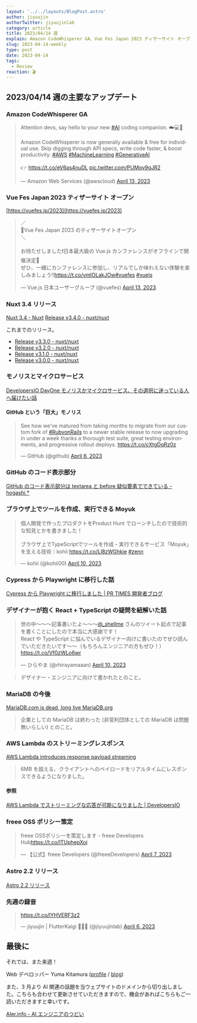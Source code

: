 ```yaml
---
layout: '../../layouts/BlogPost.astro'
author: jiyuujin
authorTwitter: jiyuujinlab
category: article
title: 2023/04/14 週
explain: Amazon CodeWhisperer GA、Vue Fes Japan 2023 ティザーサイト オープン、Nuxt 3.4、Astro 2.2 リリース
slug: 2023-04-14-weekly
type: post
date: 2023-04-14
tags:
  - Review
reaction: 🎬
---
```


## 2023/04/14 週の主要なアップデート

### Amazon CodeWhisperer GA

<blockquote class="twitter-tweet"><p lang="en" dir="ltr">Attention devs, say hello to your new <a href="https://twitter.com/hashtag/AI?src=hash&amp;ref_src=twsrc%5Etfw">#AI</a> coding companion. ☁️💻👋<br><br>Amazon CodeWhisperer is now generally available &amp; free for individual use. Skip digging through API specs, write code faster, &amp; boost productivity. <a href="https://twitter.com/hashtag/AWS?src=hash&amp;ref_src=twsrc%5Etfw">#AWS</a> <a href="https://twitter.com/hashtag/MachineLearning?src=hash&amp;ref_src=twsrc%5Etfw">#MachineLearning</a> <a href="https://twitter.com/hashtag/GenerativeAI?src=hash&amp;ref_src=twsrc%5Etfw">#GenerativeAI</a><br><br>👉 <a href="https://t.co/eV6as4nuDL">https://t.co/eV6as4nuDL</a> <a href="https://t.co/PUMqv9gJR2">pic.twitter.com/PUMqv9gJR2</a></p>&mdash; Amazon Web Services (@awscloud) <a href="https://twitter.com/awscloud/status/1646518060461989888?ref_src=twsrc%5Etfw">April 13, 2023</a></blockquote> <script async src="https://platform.twitter.com/widgets.js" charset="utf-8"></script>

### Vue Fes Japan 2023 ティザーサイト オープン

[https://vuefes.jp/2023](https://vuefes.jp/2023)

<blockquote class="twitter-tweet"><p lang="ja" dir="ltr">／<br>📢Vue Fes Japan 2023 のティザーサイトオープン<br>＼<br><br>お待たせしました❗️日本最大級の Vue.js カンファレンスがオフラインで開催決定🙌<br>ぜひ、一緒にカンファレンスに参加し、リアルでしか味わえない体験を楽しみましょう‼️<a href="https://t.co/vmIOLakJOw">https://t.co/vmIOLakJOw</a><a href="https://twitter.com/hashtag/vuefes?src=hash&amp;ref_src=twsrc%5Etfw">#vuefes</a> <a href="https://twitter.com/hashtag/vuejs?src=hash&amp;ref_src=twsrc%5Etfw">#vuejs</a></p>&mdash; Vue.js 日本ユーザーグループ (@vuefes) <a href="https://twitter.com/vuefes/status/1646353338404061184?ref_src=twsrc%5Etfw">April 13, 2023</a></blockquote> <script async src="https://platform.twitter.com/widgets.js" charset="utf-8"></script>

### Nuxt 3.4 リリース

[Nuxt 3.4 - Nuxt](https://nuxt.com/blog/v3-4) [Release v3.4.0 - nuxt/nuxt](https://github.com/nuxt/nuxt/releases/tag/v3.4.0)

これまでのリリース。

- [Release v3.3.0 - nuxt/nuxt](https://github.com/nuxt/nuxt/releases/tag/v3.3.0)
- [Release v3.2.0 - nuxt/nuxt](https://github.com/nuxt/nuxt/releases/tag/v3.2.0)
- [Release v3.1.0 - nuxt/nuxt](https://github.com/nuxt/nuxt/releases/tag/v3.1.0)
- [Release v3.0.0 - nuxt/nuxt](https://github.com/nuxt/nuxt/releases/tag/v3.0.0)

### モノリスとマイクロサービス

[DevelopersIO DayOne モノリスかマイクロサービス、その選択に迷っている人へ届けたい話](https://speakerdeck.com/yoshiiryo1/developersio-dayone-monorisukamaikurosabisuka-sonoxuan-ze-nimi-tuteiruren-hejie-ketaihua)

#### GitHub という「巨大」モノリス

<blockquote class="twitter-tweet"><p lang="en" dir="ltr">See how we&#39;ve matured from taking months to migrate from our custom fork of <a href="https://twitter.com/hashtag/RubyonRails?src=hash&amp;ref_src=twsrc%5Etfw">#RubyonRails</a> to a newer stable release to now upgrading in under a week thanks a thorough test suite, great testing environments, and progressive rollout deploys. <a href="https://t.co/cXtgDqRz0z">https://t.co/cXtgDqRz0z</a></p>&mdash; GitHub (@github) <a href="https://twitter.com/github/status/1644113505820311559?ref_src=twsrc%5Etfw">April 6, 2023</a></blockquote> <script async src="https://platform.twitter.com/widgets.js" charset="utf-8"></script>

### GitHub のコード表示部分

[GitHub のコード表示部分は textarea と before 疑似要素でできている - hogashi.\*](https://blog.hog.as/entry/2023/04/10/210940)

### ブラウザ上でツールを作成、実行できる Moyuk

<blockquote class="twitter-tweet"><p lang="ja" dir="ltr">個人開発で作ったプロダクトをProduct Hunt でローンチしたので技術的な知見とかを書きました！<br><br>ブラウザ上でTypeScriptでツールを作成・実行できるサービス「Moyuk」を支える技術｜kohii <a href="https://t.co/LI8zWGhkie">https://t.co/LI8zWGhkie</a> <a href="https://twitter.com/hashtag/zenn?src=hash&amp;ref_src=twsrc%5Etfw">#zenn</a></p>&mdash; kohii (@kohii00) <a href="https://twitter.com/kohii00/status/1645364888607539200?ref_src=twsrc%5Etfw">April 10, 2023</a></blockquote> <script async src="https://platform.twitter.com/widgets.js" charset="utf-8"></script>

### Cypress から Playwright に移行した話

[Cypress から Playwright に移行しました | PR TIMES 開発者ブログ](https://developers.prtimes.jp/2023/04/10/migrate-from-cypress-to-playwright/)

### デザイナーが抱く React + TypeScript の疑問を紐解いた話

<blockquote class="twitter-tweet"><p lang="ja" dir="ltr">世の中〜〜〜記事書いたよ〜〜〜<a href="https://twitter.com/_shellme?ref_src=twsrc%5Etfw">@_shellme</a> さんのツイート起点で記事を書くことにしたので本当に大感謝です！<br>React や TypeScript に悩んでいるデザイナー向けに書いたのでぜひ読んでいただきたいです〜〜（もちろんエンジニアの方もぜひ！）<a href="https://t.co/Vf0zWLo6wr">https://t.co/Vf0zWLo6wr</a></p>&mdash; ひらやま (@rhirayamaaan) <a href="https://twitter.com/rhirayamaaan/status/1645364748933017601?ref_src=twsrc%5Etfw">April 10, 2023</a></blockquote> <script async src="https://platform.twitter.com/widgets.js" charset="utf-8"></script>

> デザイナー・エンジニアに向けて書かれたとのこと。

### MariaDB の今後

[MariaDB.com is dead, long live MariaDB.org](https://medium.com/@imashadowphantom/mariadb-com-is-dead-long-live-mariadb-org-b8a0ca50a637)

> 企業としての MariaDB は終わった (非営利団体としての MariaDB は問題無いらしい) とのこと。

### AWS Lambda のストリーミングレスポンス

[AWS Lambda introduces response payload streaming](https://aws.amazon.com/jp/about-aws/whats-new/2023/04/aws-lambda-response-payload-streaming/)

> 6MB を超える、クライアントへのペイロードをリアルタイムにレスポンスできるようになりました。

#### 参照

[AWS Lambda でストリーミングな応答が可能になりました | DevelopersIO](https://dev.classmethod.jp/articles/aws-lambda-can-streaming-response/)

### freee OSS ポリシー策定

<blockquote class="twitter-tweet"><p lang="ja" dir="ltr">freee OSSポリシーを策定します - freee Developers Hub<a href="https://t.co/lTUphepXoj">https://t.co/lTUphepXoj</a></p>&mdash; 【公式】freee Developers (@freeeDevelopers) <a href="https://twitter.com/freeeDevelopers/status/1644188264641998850?ref_src=twsrc%5Etfw">April 7, 2023</a></blockquote> <script async src="https://platform.twitter.com/widgets.js" charset="utf-8"></script>

### Astro 2.2 リリース

[Astro 2.2 リリース](https://astro.build/blog/astro-220/)

### 先週の録音

<blockquote class="twitter-tweet"><p lang="zxx" dir="ltr"><a href="https://t.co/lYHVERF3z2">https://t.co/lYHVERF3z2</a></p>&mdash; jiyuujin | FlutterKaigi 💙🇺🇦 (@jiyuujinlab) <a href="https://twitter.com/jiyuujinlab/status/1644127720127995906?ref_src=twsrc%5Etfw">April 6, 2023</a></blockquote> <script async src="https://platform.twitter.com/widgets.js" charset="utf-8"></script>

## 最後に

それでは、また来週！

Web デベロッパー Yuma Kitamura ([profile](https://yuma-kitamura.nekohack.me/) / [blog](https://blog.nekohack.me/))

また、3 月より AI 関連の話題を当ウェブサイトのドメインから切り出しました。こちらも合わせて更新させていただきますので、機会があればこちらもご一読いただきますと幸いです。

[AIer.info - AI エンジニアのつどい](https://ohayo-ai.nekohack.me/)
